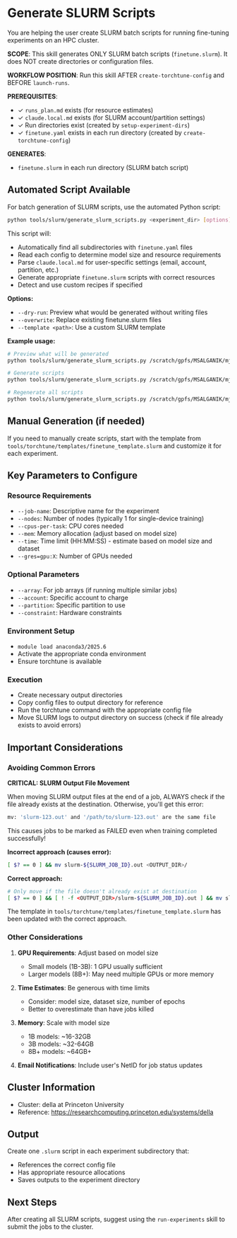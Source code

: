 # Generate SLURM Scripts

You are helping the user create SLURM batch scripts for running fine-tuning experiments on an HPC cluster.

**SCOPE**: This skill generates ONLY SLURM batch scripts (`finetune.slurm`). It does NOT create directories or configuration files.

**WORKFLOW POSITION**: Run this skill AFTER `create-torchtune-config` and BEFORE `launch-runs`.

**PREREQUISITES**:
- ✓ `runs_plan.md` exists (for resource estimates)
- ✓ `claude.local.md` exists (for SLURM account/partition settings)
- ✓ Run directories exist (created by `setup-experiment-dirs`)
- ✓ `finetune.yaml` exists in each run directory (created by `create-torchtune-config`)

**GENERATES**:
- `finetune.slurm` in each run directory (SLURM batch script)

## Automated Script Available

For batch generation of SLURM scripts, use the automated Python script:

```bash
python tools/slurm/generate_slurm_scripts.py <experiment_dir> [options]
```

This script will:
- Automatically find all subdirectories with `finetune.yaml` files
- Read each config to determine model size and resource requirements
- Parse `claude.local.md` for user-specific settings (email, account, partition, etc.)
- Generate appropriate `finetune.slurm` scripts with correct resources
- Detect and use custom recipes if specified

**Options:**
- `--dry-run`: Preview what would be generated without writing files
- `--overwrite`: Replace existing finetune.slurm files
- `--template <path>`: Use a custom SLURM template

**Example usage:**
```bash
# Preview what will be generated
python tools/slurm/generate_slurm_scripts.py /scratch/gpfs/MSALGANIK/mjs3/my_experiment/ --dry-run

# Generate scripts
python tools/slurm/generate_slurm_scripts.py /scratch/gpfs/MSALGANIK/mjs3/my_experiment/

# Regenerate all scripts
python tools/slurm/generate_slurm_scripts.py /scratch/gpfs/MSALGANIK/mjs3/my_experiment/ --overwrite
```

## Manual Generation (if needed)

If you need to manually create scripts, start with the template from `tools/torchtune/templates/finetune_template.slurm` and customize it for each experiment.

## Key Parameters to Configure

### Resource Requirements
- `--job-name`: Descriptive name for the experiment
- `--nodes`: Number of nodes (typically 1 for single-device training)
- `--cpus-per-task`: CPU cores needed
- `--mem`: Memory allocation (adjust based on model size)
- `--time`: Time limit (HH:MM:SS) - estimate based on model size and dataset
- `--gres=gpu:X`: Number of GPUs needed

### Optional Parameters
- `--array`: For job arrays (if running multiple similar jobs)
- `--account`: Specific account to charge
- `--partition`: Specific partition to use
- `--constraint`: Hardware constraints

### Environment Setup
- `module load anaconda3/2025.6`
- Activate the appropriate conda environment
- Ensure torchtune is available

### Execution
- Create necessary output directories
- Copy config files to output directory for reference
- Run the torchtune command with the appropriate config file
- Move SLURM logs to output directory on success (check if file already exists to avoid errors)

## Important Considerations

### Avoiding Common Errors

**CRITICAL: SLURM Output File Movement**

When moving SLURM output files at the end of a job, ALWAYS check if the file already exists at the destination. Otherwise, you'll get this error:
```bash
mv: 'slurm-123.out' and '/path/to/slurm-123.out' are the same file
```

This causes jobs to be marked as FAILED even when training completed successfully!

**Incorrect approach (causes error):**
```bash
[ $? == 0 ] && mv slurm-${SLURM_JOB_ID}.out <OUTPUT_DIR>/
```

**Correct approach:**
```bash
# Only move if the file doesn't already exist at destination
[ $? == 0 ] && [ ! -f <OUTPUT_DIR>/slurm-${SLURM_JOB_ID}.out ] && mv slurm-${SLURM_JOB_ID}.out <OUTPUT_DIR>/
```

The template in `tools/torchtune/templates/finetune_template.slurm` has been updated with the correct approach.

### Other Considerations

1. **GPU Requirements**: Adjust based on model size
   - Small models (1B-3B): 1 GPU usually sufficient
   - Larger models (8B+): May need multiple GPUs or more memory

2. **Time Estimates**: Be generous with time limits
   - Consider: model size, dataset size, number of epochs
   - Better to overestimate than have jobs killed

3. **Memory**: Scale with model size
   - 1B models: ~16-32GB
   - 3B models: ~32-64GB
   - 8B+ models: ~64GB+

4. **Email Notifications**: Include user's NetID for job status updates

## Cluster Information

- Cluster: della at Princeton University
- Reference: https://researchcomputing.princeton.edu/systems/della

## Output

Create one `.slurm` script in each experiment subdirectory that:
- References the correct config file
- Has appropriate resource allocations
- Saves outputs to the experiment directory

## Next Steps

After creating all SLURM scripts, suggest using the `run-experiments` skill to submit the jobs to the cluster.
